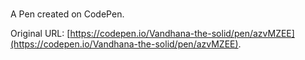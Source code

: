 # 

A Pen created on CodePen.

Original URL: [https://codepen.io/Vandhana-the-solid/pen/azvMZEE](https://codepen.io/Vandhana-the-solid/pen/azvMZEE).

